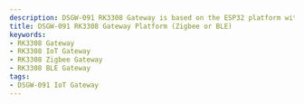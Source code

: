 ```yaml
---
description: DSGW-091 RK3308 Gateway is based on the ESP32 platform with built-in FreeRTOS and is specifically designed for entry-level smart home automation applications. This gateway supports multiple protocols, including Bluetooth 5.2 (or Zigbee 3.0), and Wi-Fi 2.4GHz.  
title: DSGW-091 RK3308 Gateway Platform (Zigbee or BLE)  
keywords:
- RK3308 Gateway
- RK3308 IoT Gateway
- RK3308 Zigbee Gateway  
- RK3308 BLE Gateway
tags:
- DSGW-091 IoT Gateway
---
```


